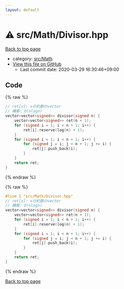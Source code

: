 ```yaml
---
layout: default
---
```


<!-- mathjax config similar to math.stackexchange -->
<script type="text/javascript" async
  src="https://cdnjs.cloudflare.com/ajax/libs/mathjax/2.7.5/MathJax.js?config=TeX-MML-AM_CHTML">
</script>
<script type="text/x-mathjax-config">
  MathJax.Hub.Config({
    TeX: { equationNumbers: { autoNumber: "AMS" }},
    tex2jax: {
      inlineMath: [ ['$','$'] ],
      processEscapes: true
    },
    "HTML-CSS": { matchFontHeight: false },
    displayAlign: "left",
    displayIndent: "2em"
  });
</script>

<script type="text/javascript" src="https://cdnjs.cloudflare.com/ajax/libs/jquery/3.4.1/jquery.min.js"></script>
<script src="https://cdn.jsdelivr.net/npm/jquery-balloon-js@1.1.2/jquery.balloon.min.js" integrity="sha256-ZEYs9VrgAeNuPvs15E39OsyOJaIkXEEt10fzxJ20+2I=" crossorigin="anonymous"></script>
<script type="text/javascript" src="../../../assets/js/copy-button.js"></script>
<link rel="stylesheet" href="../../../assets/css/copy-button.css" />


# :warning: src/Math/Divisor.hpp

<a href="../../../index.html">Back to top page</a>

* category: <a href="../../../index.html#64f6d80a21cfb0c7e1026d02dde4f7fa">src/Math</a>
* <a href="{{ site.github.repository_url }}/blob/master/src/Math/Divisor.hpp">View this file on GitHub</a>
    - Last commit date: 2020-03-29 16:30:46+09:00




## Code

<a id="unbundled"></a>
{% raw %}
```cpp
// ret[x]: xの約数のvector
// 構築: O(nlogn)
vector<vector<signed>> divisor(signed n) {
    vector<vector<signed>> ret(n + 1);
    for (signed i = 1; i < n + 1; i++) {
        ret[i].reserve(log(n) + 1);
    }
    for (signed i = 1; i < n + 1; i++) {
        for (signed j = i; j < n + 1; j += i) {
            ret[j].push_back(i);
        }
    }
    return ret;
}

```
{% endraw %}

<a id="bundled"></a>
{% raw %}
```cpp
#line 1 "src/Math/Divisor.hpp"
// ret[x]: xの約数のvector
// 構築: O(nlogn)
vector<vector<signed>> divisor(signed n) {
    vector<vector<signed>> ret(n + 1);
    for (signed i = 1; i < n + 1; i++) {
        ret[i].reserve(log(n) + 1);
    }
    for (signed i = 1; i < n + 1; i++) {
        for (signed j = i; j < n + 1; j += i) {
            ret[j].push_back(i);
        }
    }
    return ret;
}

```
{% endraw %}

<a href="../../../index.html">Back to top page</a>

